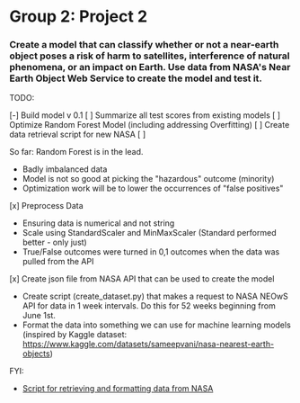 # Group 2: Project 2

### Create a model that can classify whether or not a near-earth object poses a risk of harm to satellites, interference of natural phenomena, or an impact on Earth. Use data from NASA's Near Earth Object Web Service to create the model and test it.


TODO:

[-] Build model v 0.1
  [ ] Summarize all test scores from existing models
  [ ] Optimize Random Forest Model (including addressing Overfitting)
  [ ] Create data retrieval script for new NASA
  [ ] 

So far: Random Forest is in the lead.
- Badly imbalanced data
- Model is not so good at picking the "hazardous" outcome (minority)
- Optimization work will be to lower the occurrences of "false positives"

[x] Preprocess Data
- Ensuring data is numerical and not string
- Scale using StandardScaler and MinMaxScaler (Standard performed better - only just)
- True/False outcomes were turned in 0,1 outcomes when the data was pulled from the API

[x] Create json file from NASA API that can be used to create the model
- Create script (create_dataset.py) that makes a request to NASA NEOwS API for data in 1 week intervals. Do this for 52 weeks beginning from June 1st.
- Format the data into something we can use for machine learning models (inspired by Kaggle dataset: https://www.kaggle.com/datasets/sameepvani/nasa-nearest-earth-objects)

FYI:
- [Script for retrieving and formatting data from NASA](create_dataset.py)

